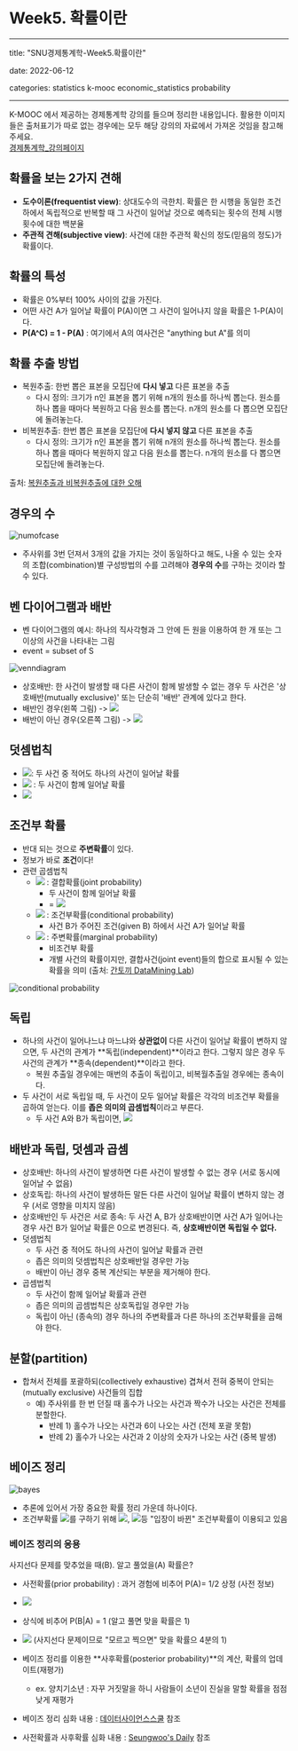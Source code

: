 # Week5. 확률이란

------

title: "SNU경제통계학-Week5.확률이란"

date: 2022-06-12

categories: statistics k-mooc economic_statistics probability

------

K-MOOC 에서 제공하는 경제통계학 강의를 들으며 정리한 내용입니다. 활용한 이미지들은 출처표기가 따로 없는 경우에는 모두 해당 강의의 자료에서 가져온 것임을 참고해주세요. <br/>
[경제통계학_강의페이지](http://www.kmooc.kr/courses/course-v1:SNUk+SNU212_204_1k+2021_T2/course/)



## 확률을 보는 2가지 견해

- **도수이론(frequentist view)**: 상대도수의 극한치. 확률은 한 시행을 동일한 조건 하에서 독립적으로 반복할 때 그 사건이 일어날 것으로 예측되는 횟수의 전체 시행횟수에 대한 백분율
- **주관적 견해(subjective view)**: 사건에 대한 주관적 확신의 정도(믿음의 정도)가 확률이다.



## 확률의 특성

- 확률은 0%부터 100% 사이의 값을 가진다.
- 어떤 사건 A가 일어날 확률이 P(A)이면 그 사건이 일어나지 않을 확률은 1-P(A)이다.
- **P(A^C) = 1 - P(A)** : 여기에서 A의 여사건은 "anything but A"를 의미



## 확률 추출 방법

- 복원추출: 한번 뽑은 표본을 모집단에 **다시 넣고** 다른 표본을 추출
  - 다시 정의: 크기가 n인 표본을 뽑기 위해 n개의 원소를 하나씩 뽑는다. 원소를 하나 뽑을 때마다 복원하고 다음 원소를 뽑는다. n개의 원소를 다 뽑으면 모집단에 돌려놓는다.
- 비복원추출: 한번 뽑은 표본을 모집단에 **다시 넣지 않고** 다른 표본을 추출
  - 다시 정의: 크기가 n인 표본을 뽑기 위해 n개의 원소를 하나씩 뽑는다. 원소를 하나 뽑을 때마다 복원하지 않고 다음 원소를 뽑는다. n개의 원소를 다 뽑으면 모집단에 돌려놓는다.

출처: [복원추출과 비복원추출에 대한 오해](https://hsm-edu.tistory.com/980)



## 경우의 수

![numofcase](https://imgur.com/4QlDxCs.png)

- 주사위를 3번 던져서 3개의 값을 가지는 것이 동일하다고 해도, 나올 수 있는 숫자의 조합(combination)별 구성방법의 수를 고려해야 **경우의 수**를 구하는 것이라 할 수 있다.



## 벤 다이어그램과 배반

- 벤 다이어그램의 예시: 하나의 직사각형과 그 안에 든 원을 이용하여 한 개 또는 그 이상의 사건을 나타내는 그림
- event = subset of S

![venndiagram](https://imgur.com/IaFOOFO.png)

- 상호배반: 한 사건이 발생할 때 다른 사건이 함께 발생할 수 없는 경우 두 사건은 '상호배반(mutually exclusive)' 또는 단순히 '배반' 관계에 있다고 한다.
- 배반인 경우(왼쪽 그림) -> <img src="https://latex.codecogs.com/gif.latex?\text{ P } {(A\cap B)} = 0 " />
- 배반이 아닌 경우(오른쪽 그림) -> <img src="https://latex.codecogs.com/gif.latex?\text { A } \cup \text { B } = \text {A or B} " />



## 덧셈법칙

-  <img src="https://latex.codecogs.com/gif.latex?\text{ P(A or B) } " />: 두 사건 중 적어도 하나의 사건이 일어날 확률
-  <img src="https://latex.codecogs.com/gif.latex?\text{ P(A and B) } " /> : 두 사건이 함께 일어날 확률
-  <img src="https://latex.codecogs.com/gif.latex?\text{ P(A or B) = P(A) + P(B) - P(A and B) } " />



## 조건부 확률

- 반대 되는 것으로 **주변확률**이 있다.
- 정보가 바로 **조건**이다!
- 관련 곱셈법칙
  - <img src="https://latex.codecogs.com/gif.latex?\text{ P(A and B) } " /> : 결합확률(joint probability)
    - 두 사건이 함께 일어날 확률
    - = <img src="https://latex.codecogs.com/gif.latex?\text{ P(A)}\cdot P(B\mid A) =  \text{ P(B)}\cdot P(A\mid B) " /> 
  - <img src="https://latex.codecogs.com/gif.latex?\text{ P(A}\mid {B)} " /> : 조건부확률(conditional probability)
    - 사건 B가 주어진 조건(given B) 하에서 사건 A가 일어날 확률
  - <img src="https://latex.codecogs.com/gif.latex?\text{ P(A), P(B) } " /> : 주변확률(marginal probability)
    - 비조건부 확률
    - 개별 사건의 확률이지만, 결합사건(joint event)들의 합으로 표시될 수 있는 확률을 의미 (출처: [간토끼 DataMining Lab](https://datalabbit.tistory.com/17))

![conditional probability](https://i.ibb.co/HBnpssW/image.png)



## 독립

- 하나의 사건이 일어나느냐 마느냐와 **상관없이** 다른 사건이 일어날 확률이 변하지 않으면, 두 사건의 관계가 **독립(independent)**이라고 한다. 그렇지 않은 경우 두 사건의 관계가 **종속(dependent)**이라고 한다.
  - 복원 추출일 경우에는 매번의 추출이 독립이고, 비복월추출일 경우에는 종속이다.
- 두 사건이 서로 독립일 때, 두 사건이 모두 일어날 확률은 각각의 비조건부 확률을 곱하여 얻는다. 이를 **좁은 의미의 곱셈법칙**이라고 부른다.
  - 두 사건 A와 B가 독립이면, <img src="https://latex.codecogs.com/gif.latex?\text{ P(A and B) } = \text {P(A)P(B)} " /> 



## 배반과 독립, 덧셈과 곱셈

- 상호배반: 하나의 사건이 발생하면 다른 사건이 발생할 수 없는 경우 (서로 동시에 일어날 수 없음)
- 상호독립: 하나의 사건이 발생하든 말든 다른 사건이 일어날 확률이 변하지 않는 경우 (서로 영향을 미치지 않음)
- 상호배반인 두 사건은 서로 종속: 두 사건 A, B가 상호배반이면 사건 A가 일어나는 경우 사건 B가 일어날 확률은 0으로 변경된다. 즉, **상호배반이면 독립일 수 없다.**
- 덧셈법칙
  - 두 사건 중 적어도 하나의 사건이 일어날 확률과 관련
  - 좁은 의미의 덧셈법칙은 상호배반일 경우만 가능
  - 배반이 아닌 경우 중복 계산되는 부분을 제거해야 한다.
- 곱셈법칙
  - 두 사건이 함께 일어날 확률과 관련
  - 좁은 의미의 곱셈법칙은 상호독립일 경우만 가능
  - 독립이 아닌 (종속의) 경우 하나의 주변확률과 다른 하나의 조건부확률을 곱해야 한다.



## 분할(partition)

- 합쳐서 전체를 포괄하되(collectively exhaustive) 겹쳐서 전혀 중복이 안되는 (mutually exclusive) 사건들의 집합
  - 예) 주사위를 한 번 던질 때 홀수가 나오는 사건과 짝수가 나오는 사건은 전체를 분할한다.
    - 반례 1) 홀수가 나오는 사건과 6이 나오는 사건 (전체 포괄 못함)
    - 반례 2) 홀수가 나오는 사건과 2 이상의 숫자가 나오는 사건 (중복 발생)



## 베이즈 정리

![bayes](https://imgur.com/WSjRUXr.png)

- 추론에 있어서 가장 중요한 확률 정리 가운데 하나이다.
- 조건부확률 <img src="https://latex.codecogs.com/gif.latex?\text{P(A} \mid \text{B)}"/>를 구하기 위해 <img src="https://latex.codecogs.com/gif.latex?\text{ P(B}\mid \text{A)}" />, <img src="https://latex.codecogs.com/gif.latex?\text{ P(B}\mid {A^C)}" />등 "입장이 바뀐" 조건부확률이 이용되고 있음



### 베이즈 정리의 응용

사지선다 문제를 맞추었을 때(B). 알고 풀었을(A) 확률은? <br/>

- 사전확률(prior probability) : 과거 경험에 비추어 P(A)= 1/2 상정 (사전 정보)
- <img src="https://latex.codecogs.com/gif.latex?{P(A^C) = 1-P(A)=1/2}" /> 
- 상식에 비추어 P(B|A) = 1 (알고 풀면 맞을 확률은 1)
- <img src="https://latex.codecogs.com/gif.latex?{P(B\mid A^C)=1/4}" /> (사지선다 문제이므로 "모르고 찍으면" 맞을 확률으 4분의 1)
- 베이즈 정리를 이용한 **사후확률(posterior probability)**의 계산, 확률의 업데이트(재평가)
  - ex. 양치기소년 : 자꾸 거짓말을 하니 사람들이 소년이 진실을 말할 확률을 점점 낮게 재평가

- 베이즈 정리 심화 내용 : [데이터사이언스스쿨](https://datascienceschool.net/02%20mathematics/06.06%20%EB%B2%A0%EC%9D%B4%EC%A6%88%20%EC%A0%95%EB%A6%AC.html) 참조
- 사전확률과 사후확률 심화 내용 : [Seungwoo's Daily](https://m.blog.naver.com/PostView.naver?isHttpsRedirect=true&blogId=bsw2428&logNo=221388415015) 참조
